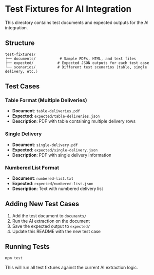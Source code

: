 # Test Fixtures for AI Integration

This directory contains test documents and expected outputs for the AI integration.

## Structure

```
test-fixtures/
├── documents/           # Sample PDFs, HTML, and text files
├── expected/           # Expected JSON outputs for each test case
└── scenarios/          # Different test scenarios (table, single delivery, etc.)
```

## Test Cases

### Table Format (Multiple Deliveries)
- **Document**: `table-deliveries.pdf`
- **Expected**: `expected/table-deliveries.json`
- **Description**: PDF with table containing multiple delivery rows

### Single Delivery
- **Document**: `single-delivery.pdf`
- **Expected**: `expected/single-delivery.json`
- **Description**: PDF with single delivery information

### Numbered List Format
- **Document**: `numbered-list.txt`
- **Expected**: `expected/numbered-list.json`
- **Description**: Text with numbered delivery list

## Adding New Test Cases

1. Add the test document to `documents/`
2. Run the AI extraction on the document
3. Save the expected output to `expected/`
4. Update this README with the new test case

## Running Tests

```bash
npm test
```

This will run all test fixtures against the current AI extraction logic.
